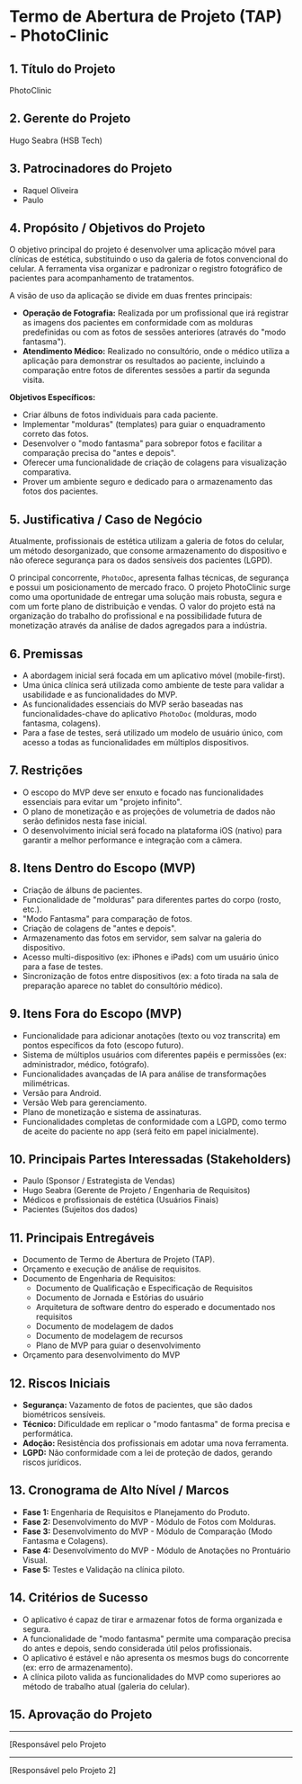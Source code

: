 # Termo de Abertura de Projeto (TAP) - PhotoClinic

## 1. Título do Projeto
PhotoClinic

## 2. Gerente do Projeto
Hugo Seabra (HSB Tech)

## 3. Patrocinadores do Projeto
*   Raquel Oliveira
*   Paulo

## 4. Propósito / Objetivos do Projeto
O objetivo principal do projeto é desenvolver uma aplicação móvel para clínicas de estética, substituindo o uso da galeria de fotos convencional do celular. A ferramenta visa organizar e padronizar o registro fotográfico de pacientes para acompanhamento de tratamentos.

A visão de uso da aplicação se divide em duas frentes principais:
*   **Operação de Fotografia:** Realizada por um profissional que irá registrar as imagens dos pacientes em conformidade com as molduras predefinidas ou com as fotos de sessões anteriores (através do "modo fantasma").
*   **Atendimento Médico:** Realizado no consultório, onde o médico utiliza a aplicação para demonstrar os resultados ao paciente, incluindo a comparação entre fotos de diferentes sessões a partir da segunda visita.

**Objetivos Específicos:**
*   Criar álbuns de fotos individuais para cada paciente.
*   Implementar "molduras" (templates) para guiar o enquadramento correto das fotos.
*   Desenvolver o "modo fantasma" para sobrepor fotos e facilitar a comparação precisa do "antes e depois".
*   Oferecer uma funcionalidade de criação de colagens para visualização comparativa.
*   Prover um ambiente seguro e dedicado para o armazenamento das fotos dos pacientes.

## 5. Justificativa / Caso de Negócio
Atualmente, profissionais de estética utilizam a galeria de fotos do celular, um método desorganizado, que consome armazenamento do dispositivo e não oferece segurança para os dados sensíveis dos pacientes (LGPD).

O principal concorrente, `PhotoDoc`, apresenta falhas técnicas, de segurança e possui um posicionamento de mercado fraco. O projeto PhotoClinic surge como uma oportunidade de entregar uma solução mais robusta, segura e com um forte plano de distribuição e vendas. O valor do projeto está na organização do trabalho do profissional e na possibilidade futura de monetização através da análise de dados agregados para a indústria.

## 6. Premissas
*   A abordagem inicial será focada em um aplicativo móvel (mobile-first).
*   Uma única clínica será utilizada como ambiente de teste para validar a usabilidade e as funcionalidades do MVP.
*   As funcionalidades essenciais do MVP serão baseadas nas funcionalidades-chave do aplicativo `PhotoDoc` (molduras, modo fantasma, colagens).
*   Para a fase de testes, será utilizado um modelo de usuário único, com acesso a todas as funcionalidades em múltiplos dispositivos.

## 7. Restrições
*   O escopo do MVP deve ser enxuto e focado nas funcionalidades essenciais para evitar um "projeto infinito".
*   O plano de monetização e as projeções de volumetria de dados não serão definidos nesta fase inicial.
*   O desenvolvimento inicial será focado na plataforma iOS (nativo) para garantir a melhor performance e integração com a câmera.

## 8. Itens Dentro do Escopo (MVP)
*   Criação de álbuns de pacientes.
*   Funcionalidade de "molduras" para diferentes partes do corpo (rosto, etc.).
*   "Modo Fantasma" para comparação de fotos.
*   Criação de colagens de "antes e depois".
*   Armazenamento das fotos em servidor, sem salvar na galeria do dispositivo.
*   Acesso multi-dispositivo (ex: iPhones e iPads) com um usuário único para a fase de testes.
*   Sincronização de fotos entre dispositivos (ex: a foto tirada na sala de preparação aparece no tablet do consultório médico).

## 9. Itens Fora do Escopo (MVP)
*   Funcionalidade para adicionar anotações (texto ou voz transcrita) em pontos específicos da foto (escopo futuro).
*   Sistema de múltiplos usuários com diferentes papéis e permissões (ex: administrador, médico, fotógrafo).
*   Funcionalidades avançadas de IA para análise de transformações milimétricas.
*   Versão para Android.
*   Versão Web para gerenciamento.
*   Plano de monetização e sistema de assinaturas.
*   Funcionalidades completas de conformidade com a LGPD, como termo de aceite do paciente no app (será feito em papel inicialmente).

## 10. Principais Partes Interessadas (Stakeholders)
*   Paulo (Sponsor / Estrategista de Vendas)
*   Hugo Seabra (Gerente de Projeto / Engenharia de Requisitos)
*   Médicos e profissionais de estética (Usuários Finais)
*   Pacientes (Sujeitos dos dados)

## 11. Principais Entregáveis
* Documento de Termo de Abertura de Projeto (TAP).
* Orçamento e execução de análise de requisitos.
* Documento de Engenharia de Requisitos:
    * Documento de Qualificação e Especificação de Requisitos
    * Documento de Jornada e Estórias do usuário
    * Arquitetura de software dentro do esperado e documentado nos requisitos
    * Documento de modelagem de dados
    * Documento de modelagem de recursos
    * Plano de MVP para guiar o desenvolvimento
* Orçamento para desenvolvimento do MVP

## 12. Riscos Iniciais
*   **Segurança:** Vazamento de fotos de pacientes, que são dados biométricos sensíveis.
*   **Técnico:** Dificuldade em replicar o "modo fantasma" de forma precisa e performática.
*   **Adoção:** Resistência dos profissionais em adotar uma nova ferramenta.
*   **LGPD:** Não conformidade com a lei de proteção de dados, gerando riscos jurídicos.

## 13. Cronograma de Alto Nível / Marcos
*   **Fase 1:** Engenharia de Requisitos e Planejamento do Produto.
*   **Fase 2:** Desenvolvimento do MVP - Módulo de Fotos com Molduras.
*   **Fase 3:** Desenvolvimento do MVP - Módulo de Comparação (Modo Fantasma e Colagens).
*   **Fase 4:** Desenvolvimento do MVP - Módulo de Anotações no Prontuário Visual.
*   **Fase 5:** Testes e Validação na clínica piloto.

## 14. Critérios de Sucesso
*   O aplicativo é capaz de tirar e armazenar fotos de forma organizada e segura.
*   A funcionalidade de "modo fantasma" permite uma comparação precisa do antes e depois, sendo considerada útil pelos profissionais.
*   O aplicativo é estável e não apresenta os mesmos bugs do concorrente (ex: erro de armazenamento).
*   A clínica piloto valida as funcionalidades do MVP como superiores ao método de trabalho atual (galeria do celular).

## 15. Aprovação do Projeto

_____________________________
[Responsável pelo Projeto

_____________________________
[Responsável pelo Projeto 2]
